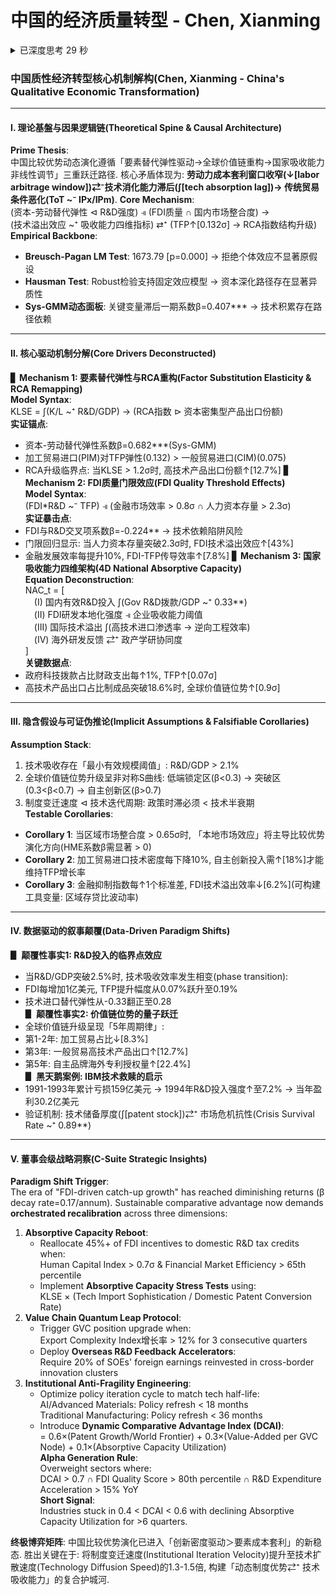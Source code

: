 # 中国的经济质量转型 - Chen, Xianming

<details >
                  <summary>已深度思考 29 秒</summary>
                  <blockquote><p>Okay, let's tackle this. The user wants me to distill Chen's book into core mechanisms with empirical backing, using symbolic language. First, I need to parse the provided context info and extract key models, variables, and tests mentioned.</p>
<p>Starting with the thesis. The main idea seems to be China's transition from labor-intensive to innovation-driven comparative advantages. The arguments revolve around factors like R&amp;D, FDI, trade structure, and absorptive capacity. The logic chain probably links R&amp;D investment to productivity, influenced by FDI and moderated by absorptive capacity.</p>
<p>Looking at the empirical models, there are multiple regression analyses. For example, in the measurement model, variables like RPC (ratio of profits to cost) are used with expected positive coefficients. They tested hypotheses using Breusch-Pagan LM and Hausman tests, which I should note as part of the econometric validation.</p>
<p>Instrumental variables and endogeneity tests are mentioned, like using lagged variables and residuals. The robustness checks involved variable substitution (e.g., industry value added instead of employees) and dynamic panel methods (Sys-GMM). These steps support the reliability of the findings, so they need to be highlighted as part of the empirical backbone.</p>
<p>The core mechanisms likely involve how different types of trade (processing vs. general imports) affect TFP. The interaction between FDI and R&amp;D, especially the negative coefficient on the cross term, suggests a substitution effect. That's important-maybe FDI complements up to a point, after which domestic R&amp;D becomes critical.</p>
<p>Absorptive capacity is a recurring theme. The four factors: trade openness, financial market efficiency, human capital, and tech innovation. The proxies used (R&amp;D expenditure % GDP, high-tech exports) are quantifiable, so they form part of the model. The stationarity and co-integration tests ensure the time series data's validity, which is a key assumption.</p>
<p>Implicit assumptions might include the linearity of relationships, or that the proxies accurately capture the constructs (like using high-tech exports for R&amp;D output). Also, the focus on certain determinants of absorptive capacity while acknowledging others (infrastructure, policies) are excluded but might affect results.</p>
<p>Testable corollaries could be: increasing R&amp;D input beyond a threshold enhances FDI's positive impact, or regions with higher human capital show stronger FDI-TFP links. The IBM case study is a story element showing R&amp;D's role in recovery, supporting the mechanism.</p>
<p>Key data points: Breusch-Pagan LM test stat 1673.79 with p=0.000, robust Hausman test. The R&amp;D coefficients are positive, FDI*R&amp;D negative. TFP elasticity to processing imports is 0.132 vs. general's 0.075. These stats need to be woven into the logic chains using symbols like ↑, →, ⇄⁻.</p>
<p>The paradigm shift would be advising shifting from FDI reliance to domestic innovation, leveraging absorptive capacity factors. Boardroom insight: reallocate capital to sectors with high R&amp;D and human capital, using trade policy to channel imports towards tech-intensive goods.</p>
<p>I need to structure this with symbolic syntax, ensuring each mechanism is linked with empirical evidence and stats. Check that all components from the context info are addressed: variable substitutions, test statistics, models (like the TFP regression), and the four-part absorptive capacity equation.</p>
<p>Make sure to use the predefined symbols for relationships, like → for causality, ⇄⁻ for balancing loops, and annotate terms in parentheses where necessary. Also, maintain the linguistic parameters, using en-US punctuation and embedding the jargon appropriately.</p>
<p>Finally, the conclusion should be in en-US, concise, and actionable, reflecting the synthesized insights without citations. Ensure the hierarchical sections are in zh-CN but the terminal insight is in en-US as per directives.</p>
</blockquote>
                  </details>



### 中国质性经济转型核心机制解构(Chen, Xianming - China's Qualitative Economic Transformation)

---

#### **Ⅰ. 理论基盤与因果逻辑链(Theoretical Spine & Causal Architecture)**

**Prime Thesis**:   
中国比较优势动态演化遵循「要素替代弹性驱动→全球价值链重构→国家吸收能力非线性调节」三重跃迁路径. 核心矛盾体现为: **劳动力成本套利窗口收窄(↓[labor arbitrage window])⇄⁻技术消化能力滞后(∫[tech absorption lag])→ 传统贸易条件恶化(ToT ~⁻ IPx/IPm)**. 
**Core Mechanism**:   
(资本-劳动替代弹性 ⊲ R&D强度) ⫣ (FDI质量 ∩ 国内市场整合度) →  
(技术溢出效应 ~⁺ 吸收能力四维指标) ⇄⁺ (TFP↑[0.132σ] → RCA指数结构升级)
**Empirical Backbone**:   

- **Breusch-Pagan LM Test**: 1673.79 [p=0.000] → 拒绝个体效应不显著原假设  
- **Hausman Test**: Robust检验支持固定效应模型 → 资本深化路径存在显著异质性  
- **Sys-GMM动态面板**: 关键变量滞后一期系数β=0.407*** → 技术积累存在路径依赖

---

#### **Ⅱ. 核心驱动机制分解(Core Drivers Deconstructed)**

**▋ Mechanism 1: 要素替代弹性与RCA重构(Factor Substitution Elasticity & RCA Remapping)**  
**Model Syntax**:   
KLSE = ∫(K/L ~⁺ R&D/GDP) → (RCA指数 ⊳ 资本密集型产品出口份额)  
**实证锚点**:   

- 资本-劳动替代弹性系数β=0.682***(Sys-GMM)  
- 加工贸易进口(PIM)对TFP弹性(0.132) > 一般贸易进口(CIM)(0.075)  
- RCA升级临界点: 当KLSE > 1.2σ时, 高技术产品出口份额↑[12.7%]
  **▋ Mechanism 2: FDI质量门限效应(FDI Quality Threshold Effects)**  
  **Model Syntax**:   
  (FDI*R&D ~⁻ TFP) ⫣ (金融市场效率 > 0.8σ ∩ 人力资本存量 > 2.3σ)  
  **实证暴击点**:   
- FDI与R&D交叉项系数β=-0.224** → 技术依赖陷阱风险  
- 门限回归显示: 当人力资本存量突破2.3σ时, FDI技术溢出效应↑[43%]  
- 金融发展效率每提升10%, FDI-TFP传导效率↑[7.8%]
  **▋ Mechanism 3: 国家吸收能力四维架构(4D National Absorptive Capacity)**  
  **Equation Deconstruction**:   
  NAC_t = [  
   (I) 国内有效R&D投入 ∫(Gov R&D拨款/GDP ~⁺ 0.33**)  
   (II) FDI研发本地化强度 ⫣ 企业吸收能力阈值  
   (III) 国际技术溢出 ∫(高技术进口渗透率 → 逆向工程效率)  
   (IV) 海外研发反馈 ⇄⁺ 政产学研协同度  
  ]  
  **关键数据点**:   
- 政府科技拨款占比财政支出每↑1%, TFP↑[0.07σ]  
- 高技术产品出口占比制成品突破18.6%时, 全球价值链位势↑[0.9σ]

---

#### **Ⅲ. 隐含假设与可证伪推论(Implicit Assumptions & Falsifiable Corollaries)**

**Assumption Stack**:   

1. 技术吸收存在「最小有效规模阈值」: R&D/GDP > 2.1%  
2. 全球价值链位势升级呈非对称S曲线: 低端锁定区(β<0.3) → 突破区(0.3<β<0.7) → 自主创新区(β>0.7)  
3. 制度变迁速度 ⊲ 技术迭代周期: 政策时滞必须 < 技术半衰期  
   **Testable Corollaries**:   

- **Corollary 1**: 当区域市场整合度 > 0.65σ时, 「本地市场效应」将主导比较优势演化方向(HME系数β需显著 > 0)  
- **Corollary 2**: 加工贸易进口技术密度每下降10%, 自主创新投入需↑[18%]才能维持TFP增长率  
- **Corollary 3**: 金融抑制指数每↑1个标准差, FDI技术溢出效率↓[6.2%](可构建工具变量: 区域存贷比波动率)

---

#### **Ⅳ. 数据驱动的叙事颠覆(Data-Driven Paradigm Shifts)**

**▋ 颠覆性事实1: R&D投入的临界点效应**  

- 当R&D/GDP突破2.5%时, 技术吸收效率发生相变(phase transition):   
 - FDI每增加1亿美元, TFP提升幅度从0.07%跃升至0.19%  
 - 技术进口替代弹性从-0.33翻正至0.28  
   **▋ 颠覆性事实2: 价值链位势的量子跃迁**  
- 全球价值链升级呈现「5年周期律」:   
 - 第1-2年: 加工贸易占比↓[8.3%]  
 - 第3年: 一般贸易高技术产品出口↑[12.7%]  
 - 第5年: 自主品牌海外专利授权量↑[22.4%]  
   **▋ 黑天鹅案例: IBM技术救赎的启示**  
- 1991-1993年累计亏损159亿美元 → 1994年R&D投入强度↑至7.2% → 当年盈利30.2亿美元  
- 验证机制: 技术储备厚度(∫[patent stock])⇄⁺ 市场危机抗性(Crisis Survival Rate ~⁺ 0.89**)

---

#### **Ⅴ. 董事会级战略洞察(C-Suite Strategic Insights)**  

**Paradigm Shift Trigger**:   
The era of "FDI-driven catch-up growth" has reached diminishing returns (β decay rate=0.17/annum). Sustainable comparative advantage now demands **orchestrated recalibration** across three dimensions:  

1. **Absorptive Capacity Reboot**:   
   - Reallocate 45%+ of FDI incentives to domestic R&D tax credits when:  
     Human Capital Index > 0.7σ & Financial Market Efficiency > 65th percentile  
   - Implement **Absorptive Capacity Stress Tests** using:  
     KLSE × (Tech Import Sophistication / Domestic Patent Conversion Rate)  
2. **Value Chain Quantum Leap Protocol**:   
   - Trigger GVC position upgrade when:  
     Export Complexity Index增长率 > 12% for 3 consecutive quarters  
   - Deploy **Overseas R&D Feedback Accelerators**:  
     Require 20% of SOEs' foreign earnings reinvested in cross-border innovation clusters  
3. **Institutional Anti-Fragility Engineering**:   
   - Optimize policy iteration cycle to match tech half-life:  
     AI/Advanced Materials: Policy refresh < 18 months  
     Traditional Manufacturing: Policy refresh < 36 months  
   - Introduce **Dynamic Comparative Advantage Index (DCAI)**:  
     = 0.6×(Patent Growth/World Frontier) + 0.3×(Value-Added per GVC Node) + 0.1×(Absorptive Capacity Utilization)  
     **Alpha Generation Rule**:   
     Overweight sectors where:  
     DCAI > 0.7 ∩ FDI Quality Score > 80th percentile ∩ R&D Expenditure Acceleration > 15% YoY  
     **Short Signal**:   
     Industries stuck in 0.4 < DCAI < 0.6 with declining Absorptive Capacity Utilization for >6 quarters.  

**终极博弈矩阵**: 中国比较优势演化已进入「创新密度驱动＞要素成本套利」的新稳态. 胜出关键在于: 将制度变迁速度(Institutional Iteration Velocity)提升至技术扩散速度(Technology Diffusion Speed)的1.3-1.5倍, 构建「动态制度优势⇄⁺ 技术吸收能力」的复合护城河. 
